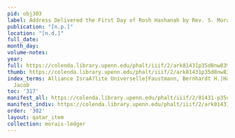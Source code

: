 ```yaml
---
pid: obj303
label: Address Delivered the First Day of Rosh Hashanah by Rev. S. Morais.
publication: "[n.p.]"
location: "[n.d.]"
full_date:
month_day:
volume-notes:
year:
full: https://colenda.library.upenn.edu/phalt/iiif/2/ark81431p35d8nw83%2FSHA256E-s7530030--fcabd4163df0f5c4b144eb5fbb7d264df864fbfe7d8d0a71dc9dff1f11e10f04.jpeg/full/3500,/0/default.jpg
thumb: https://colenda.library.upenn.edu/phalt/iiif/2/ark81431p35d8nw83%2FSHA256E-s7530030--fcabd4163df0f5c4b144eb5fbb7d264df864fbfe7d8d0a71dc9dff1f11e10f04.jpeg/full/!200,200/0/default.jpg
index_terms: Alliance IsraA?lite Universelle|Faustmann, Bernhardt H.|Hanuccah|Kaufmann,
  Jacob
toc: '317'
manifest_all: https://colenda.library.upenn.edu/phalt/iiif/2/81431-p35d8nw83/manifest
manifest_indiv: https://colenda.library.upenn.edu/phalt/iiif/2/ark81431p35d8nw83%2FSHA256E-s7530030--fcabd4163df0f5c4b144eb5fbb7d264df864fbfe7d8d0a71dc9dff1f11e10f04.jpeg
order: '302'
layout: qatar_item
collection: morais-ledger
---
```

